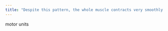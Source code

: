 ```yaml
---
title: "Despite this pattern, the whole muscle contracts very smoothly because __________________ function asynchronously, allowing some to relax while others contract."
---
```

motor units

